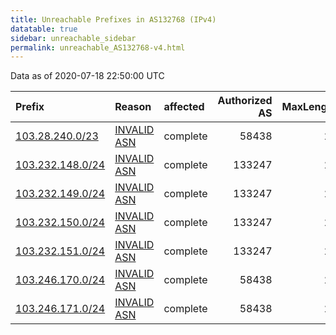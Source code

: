 ```yaml
---
title: Unreachable Prefixes in AS132768 (IPv4)
datatable: true
sidebar: unreachable_sidebar
permalink: unreachable_AS132768-v4.html
---
```


Data as of 2020-07-18 22:50:00 UTC


<div class="datatable-begin"></div>

| Prefix                                                     | Reason                                                                                                   | affected   |   Authorized AS |   MaxLength | Anchor                                       |   unreachable /24s |
|:-----------------------------------------------------------|:---------------------------------------------------------------------------------------------------------|:-----------|----------------:|------------:|:---------------------------------------------|-------------------:|
| [103.28.240.0/23](https://stat.ripe.net/103.28.240.0/23)   | [INVALID ASN](https://rpki-validator.ripe.net/announcement-preview?asn=AS132768&prefix=103.28.240.0/23)  | complete   |           58438 |          24 | [APNIC](unreachable_APNIC_RPKI_Root-v4.html) |                  2 |
| [103.232.148.0/24](https://stat.ripe.net/103.232.148.0/24) | [INVALID ASN](https://rpki-validator.ripe.net/announcement-preview?asn=AS132768&prefix=103.232.148.0/24) | complete   |          133247 |          22 | [APNIC](unreachable_APNIC_RPKI_Root-v4.html) |                  1 |
| [103.232.149.0/24](https://stat.ripe.net/103.232.149.0/24) | [INVALID ASN](https://rpki-validator.ripe.net/announcement-preview?asn=AS132768&prefix=103.232.149.0/24) | complete   |          133247 |          22 | [APNIC](unreachable_APNIC_RPKI_Root-v4.html) |                  1 |
| [103.232.150.0/24](https://stat.ripe.net/103.232.150.0/24) | [INVALID ASN](https://rpki-validator.ripe.net/announcement-preview?asn=AS132768&prefix=103.232.150.0/24) | complete   |          133247 |          22 | [APNIC](unreachable_APNIC_RPKI_Root-v4.html) |                  1 |
| [103.232.151.0/24](https://stat.ripe.net/103.232.151.0/24) | [INVALID ASN](https://rpki-validator.ripe.net/announcement-preview?asn=AS132768&prefix=103.232.151.0/24) | complete   |          133247 |          22 | [APNIC](unreachable_APNIC_RPKI_Root-v4.html) |                  1 |
| [103.246.170.0/24](https://stat.ripe.net/103.246.170.0/24) | [INVALID ASN](https://rpki-validator.ripe.net/announcement-preview?asn=AS132768&prefix=103.246.170.0/24) | complete   |           58438 |          24 | [APNIC](unreachable_APNIC_RPKI_Root-v4.html) |                  1 |
| [103.246.171.0/24](https://stat.ripe.net/103.246.171.0/24) | [INVALID ASN](https://rpki-validator.ripe.net/announcement-preview?asn=AS132768&prefix=103.246.171.0/24) | complete   |           58438 |          24 | [APNIC](unreachable_APNIC_RPKI_Root-v4.html) |                  1 |

<div class="datatable-end"></div>